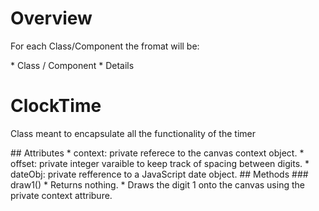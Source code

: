 # Overview
<p>For each Class/Component the fromat will be: </p>
* Class / Component
    * Details

# ClockTime
<p> Class meant to encapsulate all the functionality of the timer</p>
## Attributes
* context: private referece to the canvas context object.
* offset: private integer varaible to keep track of spacing between digits.
* dateObj: private refference to a JavaScript date object.
## Methods
### draw1()
* Returns nothing.
* Draws the digit 1 onto the canvas using the private context attribure.
